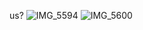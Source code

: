 us?
![IMG_5594](https://github.com/user-attachments/assets/714fa36b-67d7-4cc4-8336-60c85c039ee7)
![IMG_5600](https://github.com/user-attachments/assets/81afd261-fd62-4079-becd-b4ebb7d28226)
